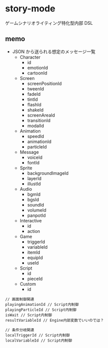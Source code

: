 # story-mode

ゲームシナリオライティング特化型内部 DSL

## memo

- JSON から送られる想定のメッセージ一覧
  - Character
    - id
    - emotionId
    - cartoonId
  - Screen
    - screenPositionId
    - tweenId
    - fadeId
    - tintId
    - flashId
    - shakeId
    - screenAreaId
    - transitionId
    - modalId
  - Animation
    - speedId
    - animationId
    - particleId
  - Message
    - voiceId
    - fontId
  - Sprite
    - backgroundImageId
    - layerId
    - illustId
  - Audio
    - bgmId
    - bgsId
    - soundId
    - volumeId
    - panpotId
  - Interactive
    - id
    - action
  - Game
    - triggerId
    - variableId
    - itemId
    - equipId
    - useId
  - Script
    - id
    - pieceId
  - Custom
    - id

```
// 画面制御関連
playingAnimationId // Script内制御
playingParticleId // Script内制御
isWait // Script内制御
resultVariableId // Engine内部変数でいいのでは？

// 条件分岐関連
localTriggerId // Script内制御
localVariableId // Script内制御
```

